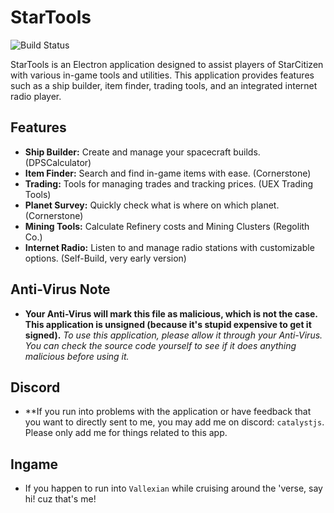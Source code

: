 # StarTools

![Build Status](https://img.shields.io/github/workflow/status/ValleryJS/StarTools/Build) <!-- Optional: Add a build status badge -->

StarTools is an Electron application designed to assist players of StarCitizen with various in-game tools and utilities. This application provides features such as a ship builder, item finder, trading tools, and an integrated internet radio player.

## Features

- **Ship Builder:** Create and manage your spacecraft builds. (DPSCalculator)
- **Item Finder:** Search and find in-game items with ease. (Cornerstone)
- **Trading:** Tools for managing trades and tracking prices. (UEX Trading Tools)
- **Planet Survey:** Quickly check what is where on which planet. (Cornerstone)
- **Mining Tools:** Calculate Refinery costs and Mining Clusters (Regolith Co.)
- **Internet Radio:** Listen to and manage radio stations with customizable options. (Self-Build, very early version)

## Anti-Virus Note

- **Your Anti-Virus will mark this file as malicious, which is not the case. This application is unsigned (because it's stupid expensive to get it signed).**
*To use this application, please allow it through your Anti-Virus. You can check the source code yourself to see if it does anything malicious before using it.*

## Discord

- **If you run into problems with the application or have feedback that you want to directly sent to me, you may add me on discord: `catalystjs`. Please only add me for things related to this app.

## Ingame

- If you happen to run into `Vallexian` while cruising around the 'verse, say hi! cuz that's me!


